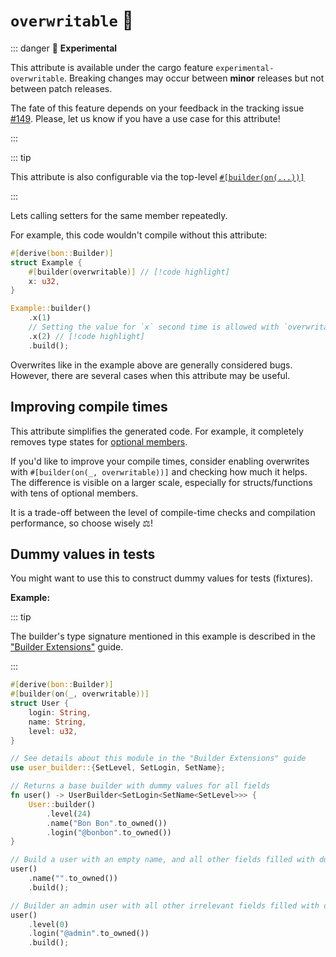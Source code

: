 # `overwritable` 🔬

::: danger 🔬 **Experimental**

This attribute is available under the cargo feature `experimental-overwritable`. Breaking changes may occur between **minor** releases but not between patch releases.

The fate of this feature depends on your feedback in the tracking issue [#149](https://github.com/elastio/bon/issues/149). Please, let us know if you have a use case for this attribute!

:::

::: tip

This attribute is also configurable via the top-level [`#[builder(on(...))]`](../top-level/on)

:::

Lets calling setters for the same member repeatedly.

For example, this code wouldn't compile without this attribute:

```rust
#[derive(bon::Builder)]
struct Example {
    #[builder(overwritable)] // [!code highlight]
    x: u32,
}

Example::builder()
    .x(1)
    // Setting the value for `x` second time is allowed with `overwritable` // [!code highlight]
    .x(2) // [!code highlight]
    .build();
```

Overwrites like in the example above are generally considered bugs. However, there are several cases when this attribute may be useful.

## Improving compile times

This attribute simplifies the generated code. For example, it completely removes type states for [optional members](../../../guide/optional-members).

If you'd like to improve your compile times, consider enabling overwrites with `#[builder(on(_, overwritable))]` and checking how much it helps. The difference is visible on a larger scale, especially for structs/functions with tens of optional members.

It is a trade-off between the level of compile-time checks and compilation performance, so choose wisely ⚖️!

## Dummy values in tests

You might want to use this to construct dummy values for tests (fixtures).

**Example:**

::: tip

The builder's type signature mentioned in this example is described in the ["Builder Extensions"](../../../guide/builder-extensions) guide.

:::

```rust
#[derive(bon::Builder)]
#[builder(on(_, overwritable))]
struct User {
    login: String,
    name: String,
    level: u32,
}

// See details about this module in the "Builder Extensions" guide
use user_builder::{SetLevel, SetLogin, SetName};

// Returns a base builder with dummy values for all fields
fn user() -> UserBuilder<SetLogin<SetName<SetLevel>>> {
    User::builder()
        .level(24)
        .name("Bon Bon".to_owned())
        .login("@bonbon".to_owned())
}

// Build a user with an empty name, and all other fields filled with dummy data
user()
    .name("".to_owned())
    .build();

// Builder an admin user with all other irrelevant fields filled with dummy data
user()
    .level(0)
    .login("@admin".to_owned())
    .build();
```
